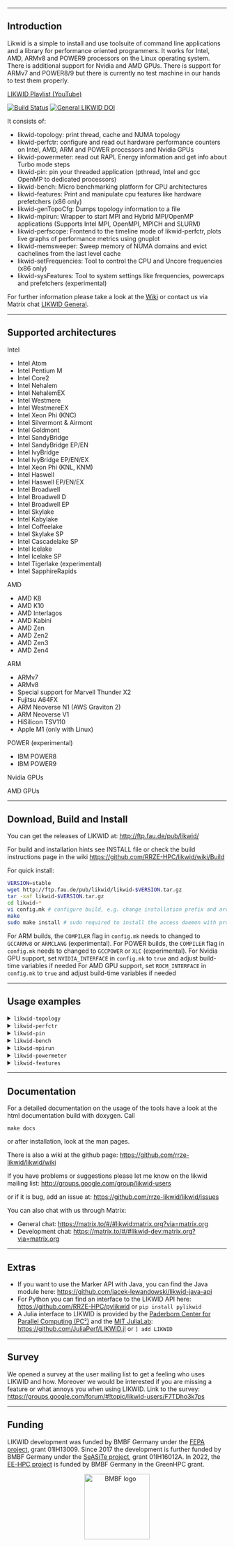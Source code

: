 --------------------------------------------------------------------------------
Introduction
--------------------------------------------------------------------------------

Likwid is a simple to install and use toolsuite of command line applications and a library
for performance oriented programmers. It works for Intel, AMD, ARMv8 and POWER9
processors on the Linux operating system. There is additional support for Nvidia and AMD GPUs.
There is support for ARMv7 and POWER8/9 but there is currently no test machine in
our hands to test them properly.

[LIKWID Playlist (YouTube)](https://www.youtube.com/playlist?list=PLxVedhmuwLq2CqJpAABDMbZG8Whi7pKsk)

[![Build Status](https://gitos.rrze.fau.de/ub55yzis/likwid/badges/master/pipeline.svg)](https://gitos.rrze.fau.de/ub55yzis/likwid/-/commits/master) [![General LIKWID DOI](https://zenodo.org/badge/DOI/10.5281/zenodo.4275676.svg)](https://doi.org/10.5281/zenodo.4275676)

It consists of:

- likwid-topology: print thread, cache and NUMA topology
- likwid-perfctr: configure and read out hardware performance counters on Intel, AMD, ARM and POWER processors and Nvidia GPUs
- likwid-powermeter: read out RAPL Energy information and get info about Turbo mode steps
- likwid-pin: pin your threaded application (pthread, Intel and gcc OpenMP to dedicated processors)
- likwid-bench: Micro benchmarking platform for CPU architectures
- likwid-features: Print and manipulate cpu features like hardware prefetchers (x86 only)
- likwid-genTopoCfg: Dumps topology information to a file
- likwid-mpirun: Wrapper to start MPI and Hybrid MPI/OpenMP applications (Supports Intel MPI, OpenMPI, MPICH and SLURM)
- likwid-perfscope: Frontend to the timeline mode of likwid-perfctr, plots live graphs of performance metrics using gnuplot
- likwid-memsweeper: Sweep memory of NUMA domains and evict cachelines from the last level cache
- likwid-setFrequencies: Tool to control the CPU and Uncore frequencies (x86 only)
- likwid-sysFeatures: Tool to system settings like frequencies, powercaps and prefetchers (experimental)

For further information please take a look at the [Wiki](https://github.com/RRZE-HPC/likwid/wiki) or contact us via Matrix chat [LIKWID General](https://matrix.to/#/#likwid:matrix.org?via=matrix.org).


--------------------------------------------------------------------------------
Supported architectures
--------------------------------------------------------------------------------
Intel
- Intel Atom
- Intel Pentium M
- Intel Core2
- Intel Nehalem
- Intel NehalemEX
- Intel Westmere
- Intel WestmereEX
- Intel Xeon Phi (KNC)
- Intel Silvermont & Airmont
- Intel Goldmont
- Intel SandyBridge
- Intel SandyBridge EP/EN
- Intel IvyBridge
- Intel IvyBridge EP/EN/EX
- Intel Xeon Phi (KNL, KNM)
- Intel Haswell
- Intel Haswell EP/EN/EX
- Intel Broadwell
- Intel Broadwell D
- Intel Broadwell EP
- Intel Skylake
- Intel Kabylake
- Intel Coffeelake
- Intel Skylake SP
- Intel Cascadelake SP
- Intel Icelake
- Intel Icelake SP
- Intel Tigerlake (experimental)
- Intel SapphireRapids

AMD
- AMD K8
- AMD K10
- AMD Interlagos
- AMD Kabini
- AMD Zen
- AMD Zen2
- AMD Zen3
- AMD Zen4

ARM
- ARMv7
- ARMv8
- Special support for Marvell Thunder X2
- Fujitsu A64FX
- ARM Neoverse N1 (AWS Graviton 2)
- ARM Neoverse V1
- HiSilicon TSV110
- Apple M1 (only with Linux)

POWER (experimental)
- IBM POWER8
- IBM POWER9

Nvidia GPUs

AMD GPUs

--------------------------------------------------------------------------------
Download, Build and Install
--------------------------------------------------------------------------------
You can get the releases of LIKWID at:
http://ftp.fau.de/pub/likwid/

For build and installation hints see INSTALL file or check the build instructions
page in the wiki https://github.com/RRZE-HPC/likwid/wiki/Build

For quick install:
```bash
VERSION=stable
wget http://ftp.fau.de/pub/likwid/likwid-$VERSION.tar.gz
tar -xaf likwid-$VERSION.tar.gz
cd likwid-*
vi config.mk # configure build, e.g. change installation prefix and architecture flags
make
sudo make install # sudo required to install the access daemon with proper permissions
```

For ARM builds, the `COMPILER` flag in `config.mk` needs to changed to `GCCARMv8` or `ARMCLANG` (experimental).
For POWER builds, the `COMPILER` flag in `config.mk` needs to changed to `GCCPOWER` or `XLC` (experimental).
For Nvidia GPU support, set `NVIDIA_INTERFACE` in `config.mk` to `true` and adjust build-time variables if needed
For AMD GPU support, set `ROCM_INTERFACE` in `config.mk` to `true` and adjust build-time variables if needed

--------------------------------------------------------------------------------
Usage examples
--------------------------------------------------------------------------------
<details>
<summary><code>likwid-topology</code></summary>
<pre>
--------------------------------------------------------------------------------
CPU name:	Intel(R) Core(TM) i7-6700K CPU @ 4.00GHz
CPU type:	Intel Skylake processor
CPU stepping:	3
********************************************************************************
Hardware Thread Topology
********************************************************************************
Sockets:		1
Cores per socket:	4
Threads per core:	2
--------------------------------------------------------------------------------
HWThread        Thread        Core        Die        Socket        Available
0               0             0           0          0             *                
1               0             1           0          0             *                
2               0             2           0          0             *                
3               0             3           0          0             *                
4               1             0           0          0             *                
5               1             1           0          0             *                
6               1             2           0          0             *                
7               1             3           0          0             *                
--------------------------------------------------------------------------------
Socket 0:		( 0 4 1 5 2 6 3 7 )
--------------------------------------------------------------------------------
********************************************************************************
Cache Topology
********************************************************************************
Level:			1
Size:			32 kB
Cache groups:		( 0 4 ) ( 1 5 ) ( 2 6 ) ( 3 7 )
--------------------------------------------------------------------------------
Level:			2
Size:			256 kB
Cache groups:		( 0 4 ) ( 1 5 ) ( 2 6 ) ( 3 7 )
--------------------------------------------------------------------------------
Level:			3
Size:			8 MB
Cache groups:		( 0 4 1 5 2 6 3 7 )
--------------------------------------------------------------------------------
********************************************************************************
NUMA Topology
********************************************************************************
NUMA domains:		1
--------------------------------------------------------------------------------
Domain:			0
Processors:		( 0 4 1 5 2 6 3 7 )
Distances:		10
Free memory:		318.203 MB
Total memory:		7626.23 MB
--------------------------------------------------------------------------------
</pre>
</details>

<details>
<summary><code>likwid-perfctr</code></summary>
<pre>
$ likwid-perfctr -C 0 -g L2 hostname
--------------------------------------------------------------------------------
CPU name:	Intel(R) Core(TM) i7-6700K CPU @ 4.00GHz
CPU type:	Intel Skylake processor
CPU clock:	4.01 GHz
--------------------------------------------------------------------------------
mytesthost
--------------------------------------------------------------------------------
Group 1: L2
+-----------------------+---------+------------+
|         Event         | Counter | HWThread 0 |
+-----------------------+---------+------------+
|   INSTR_RETIRED_ANY   |  FIXC0  |     321342 |
| CPU_CLK_UNHALTED_CORE |  FIXC1  |     450498 |
|  CPU_CLK_UNHALTED_REF |  FIXC2  |    1118900 |
|    L1D_REPLACEMENT    |   PMC0  |       6670 |
|      L1D_M_EVICT      |   PMC1  |       1840 |
| ICACHE_64B_IFTAG_MISS |   PMC2  |       9293 |
+-----------------------+---------+------------+

+--------------------------------+------------+
|             Metric             | HWThread 0 |
+--------------------------------+------------+
|       Runtime (RDTSC) [s]      |     0.0022 |
|      Runtime unhalted [s]      |     0.0001 |
|           Clock [MHz]          |  1613.6392 |
|               CPI              |     1.4019 |
|  L2D load bandwidth [MBytes/s] |   197.8326 |
|  L2D load data volume [GBytes] |     0.0004 |
| L2D evict bandwidth [MBytes/s] |    54.5745 |
| L2D evict data volume [GBytes] |     0.0001 |
|     L2 bandwidth [MBytes/s]    |   528.0381 |
|     L2 data volume [GBytes]    |     0.0011 |
+--------------------------------+------------+
</pre>
</details>

<details>
<summary><code>likwid-pin</code></summary>
<pre>
$ likwid-pin -c 0,1,2 ./a.out
[pthread wrapper] 
[pthread wrapper] MAIN -> 0
[pthread wrapper] PIN_MASK: 0->1  1->2  
[pthread wrapper] SKIP MASK: 0x0
	threadid 140566548539136 -> hwthread 1 - OK
	threadid 140566540146432 -> hwthread 2 - OK
Number of Threads requested = 3
Thread 0 running on processor 0 ....
Thread 1 running on processor 1 ....
Thread 2 running on processor 2 ....
[...]
</pre>
</details>

<details>
<summary><code>likwid-bench</code></summary>
<pre>
$ likwid-bench -t triad_avx -W N:2GB:3
Warning: Sanitizing vector length to a multiple of the loop stride 16 and thread count 3 from 62500000 elements (500000000 bytes) to 62499984 elements (499999872 bytes)
Allocate: Process running on hwthread 0 (Domain N) - Vector length 62499984/499999872 Offset 0 Alignment 512
Allocate: Process running on hwthread 0 (Domain N) - Vector length 62499984/499999872 Offset 0 Alignment 512
Allocate: Process running on hwthread 0 (Domain N) - Vector length 62499984/499999872 Offset 0 Alignment 512
Allocate: Process running on hwthread 0 (Domain N) - Vector length 62499984/499999872 Offset 0 Alignment 512
Initialization: Each thread in domain initializes its own stream chunks
--------------------------------------------------------------------------------
LIKWID MICRO BENCHMARK
Test: triad_avx
--------------------------------------------------------------------------------
Using 1 work groups
Using 3 threads
--------------------------------------------------------------------------------
Running without Marker API. Activate Marker API with -m on commandline.
--------------------------------------------------------------------------------
Group: 0 Thread 1 Global Thread 1 running on hwthread 4 - Vector length 20833328 Offset 20833328
Group: 0 Thread 0 Global Thread 0 running on hwthread 0 - Vector length 20833328 Offset 0
Group: 0 Thread 2 Global Thread 2 running on hwthread 1 - Vector length 20833328 Offset 41666656
--------------------------------------------------------------------------------
Cycles:			22977763263
CPU Clock:		4007946861
Cycle Clock:		4007946861
Time:			5.733051e+00 sec
Iterations:		96
Iterations per thread:	32
Inner loop executions:	1302083
Size (Byte):		1999999488
Size per thread:	666666496
Number of Flops:	3999998976
MFlops/s:		697.71
Data volume (Byte):	63999983616
MByte/s:		11163.34
Cycles per update:	11.488885
Cycles per cacheline:	91.911077
Loads per update:	3
Stores per update:	1
Load bytes per element:	24
Store bytes per elem.:	8
Load/store ratio:	3.00
Instructions:		2374999408
UOPs:			3749999040
--------------------------------------------------------------------------------
</pre>
</details>

<details>
<summary><code>likwid-mpirun</code></summary>
<pre>
$ likwid-mpirun -mpi slurm -np 4 -t 2 ./a.out
MPI started
Process with rank 0 running on Node f0846.nhr.fau.de core 0
Process with rank 2 running on Node f0859.nhr.fau.de core 0
Process with rank 3 running on Node f0859.nhr.fau.de core 36
Process with rank 1 running on Node f0846.nhr.fau.de core 36
Enter OpenMP parallel region
Start OpenMP threads
Rank 0 Thread 0 running on Node f0846.nhr.fau.de core 0
Rank 0 Thread 1 running on Node f0846.nhr.fau.de core 1
Rank 1 Thread 0 running on Node f0846.nhr.fau.de core 36
Rank 1 Thread 1 running on Node f0846.nhr.fau.de core 37
Rank 2 Thread 0 running on Node f0859.nhr.fau.de core 0
Rank 2 Thread 1 running on Node f0859.nhr.fau.de core 1
Rank 3 Thread 0 running on Node f0859.nhr.fau.de core 36
Rank 3 Thread 1 running on Node f0859.nhr.fau.de core 37
</pre>
</details>

<details>
<summary><code>likwid-powermeter</code></summary>
<pre>
$ likwid-powermeter 
--------------------------------------------------------------------------------
CPU name:	Intel(R) Core(TM) i7-6700K CPU @ 4.00GHz
CPU type:	Intel Skylake processor
CPU clock:	4.01 GHz
--------------------------------------------------------------------------------
--------------------------------------------------------------------------------
Runtime: 2.00019 s
Measure for socket 0 on CPU 0
Domain PKG:
Energy consumed: 7.47705 Joules
Power consumed: 3.73817 Watt
Domain PP0:
Energy consumed: 5.42047 Joules
Power consumed: 2.70998 Watt
Domain PP1:
Energy consumed: 0.0872803 Joules
Power consumed: 0.043636 Watt
Domain DRAM:
Energy consumed: 1.02612 Joules
Power consumed: 0.513013 Watt
Domain PLATFORM:
Energy consumed: 0 Joules
Power consumed: 0 Watt
--------------------------------------------------------------------------------
</pre>
</details>

<details>
<summary><code>likwid-features</code></summary>
<pre>
$ likwid-features -c 0 -l
Feature               HWThread 0	
HW_PREFETCHER         on	
CL_PREFETCHER         on	
DCU_PREFETCHER        on	
IP_PREFETCHER         on	
FAST_STRINGS          on	
THERMAL_CONTROL       on	
PERF_MON              on	
FERR_MULTIPLEX        off	
BRANCH_TRACE_STORAGE  on	
XTPR_MESSAGE          off	
PEBS                  on	
SPEEDSTEP             on	
MONITOR               on	
SPEEDSTEP_LOCK        off	
CPUID_MAX_VAL         off	
XD_BIT                on	
DYN_ACCEL             off	
TURBO_MODE            on	
TM2                   off
</pre>
</details>


--------------------------------------------------------------------------------
Documentation
--------------------------------------------------------------------------------
For a detailed  documentation on the usage of the tools have a look at the
html documentation build with doxygen. Call

`make docs`

or after installation, look at the man pages.

There is also a wiki at the github page:
https://github.com/rrze-likwid/likwid/wiki

If you have problems or suggestions please let me know on the likwid mailing list:
http://groups.google.com/group/likwid-users

or if it is bug, add an issue at:
https://github.com/rrze-likwid/likwid/issues

You can also chat with us through Matrix:
- General chat: https://matrix.to/#/#likwid:matrix.org?via=matrix.org
- Development chat: https://matrix.to/#/#likwid-dev:matrix.org?via=matrix.org

--------------------------------------------------------------------------------
Extras
--------------------------------------------------------------------------------
- If you want to use the Marker API with Java, you can find the Java module here:
https://github.com/jacek-lewandowski/likwid-java-api
- For Python you can find an interface to the LIKWID API here:
https://github.com/RRZE-HPC/pylikwid or `pip install pylikwid`
- A Julia interface to LIKWID is provided by the [Paderborn Center for Parallel Computing (PC²)](https://pc2.uni-paderborn.de) and the [MIT JuliaLab](https://julia.mit.edu/):
https://github.com/JuliaPerf/LIKWID.jl or `] add LIKWID`

--------------------------------------------------------------------------------
Survey
--------------------------------------------------------------------------------
We opened a survey at the user mailing list to get a feeling who uses LIKWID and how.
Moreover we would be interested if you are missing a feature or what annoys you when using LIKWID.
Link to the survey:
https://groups.google.com/forum/#!topic/likwid-users/F7TDho3k7ps

--------------------------------------------------------------------------------
Funding
--------------------------------------------------------------------------------

LIKWID development was funded by BMBF Germany under the [FEPA project](https://gauss-allianz.de/en/project/title/FEPA), grant 01IH13009. Since 2017 the development is further funded by BMBF Germany under the [SeASiTe project](https://gauss-allianz.de/en/project/title/SeASiTe), grant 01IH16012A. In 2022, the [EE-HPC project](https://gauss-allianz.de/en/project/title/EE-HPC) is funded by BMBF Germany in the GreenHPC grant.

<div align=center><img src="https://raw.githubusercontent.com/wiki/RRZE-HPC/likwid/images/BMBF.png" alt="BMBF logo" width="150"/></div>
